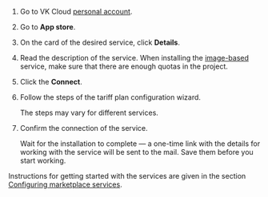 1. Go to VK Cloud [personal account](https://mcs.mail.ru/app/en).
1. Go to **App store**.
1. On the card of the desired service, click **Details**.
1. Read the description of the service. When installing the [image-based](../../concepts/about#types_of_services) service, make sure that there are enough quotas in the project.
1. Click the **Connect**.
1. Follow the steps of the tariff plan configuration wizard.

   <info>

   The steps may vary for different services.

   </info>

1. Confirm the connection of the service.

   Wait for the installation to complete — a one-time link with the details for working with the service will be sent to the mail. Save them before you start working.

<info>

Instructions for getting started with the services are given in the section [Configuring marketplace services](../../initial-configuration/).

</info>
